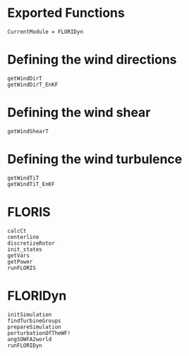 # Exported Functions

```@meta
CurrentModule = FLORIDyn
```

# Defining the wind directions
```@docs
getWindDirT
getWindDirT_EnKF
```

# Defining the wind shear
```@docs
getWindShearT
```

# Defining the wind turbulence
```@docs
getWindTiT
getWindTiT_EnKF
```

# FLORIS
```@docs
calcCt
centerline
discretizeRotor
init_states
getVars
getPower
runFLORIS
```

# FLORIDyn
```@docs
initSimulation
findTurbineGroups
prepareSimulation
perturbationOfTheWF!
angSOWFA2world
runFLORIDyn
```

